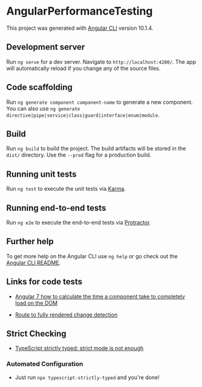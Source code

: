 # AngularPerformanceTesting

This project was generated with [Angular CLI](https://github.com/angular/angular-cli) version 10.1.4.

## Development server

Run `ng serve` for a dev server. Navigate to `http://localhost:4200/`. The app will automatically reload if you change any of the source files.

## Code scaffolding

Run `ng generate component component-name` to generate a new component. You can also use `ng generate directive|pipe|service|class|guard|interface|enum|module`.

## Build

Run `ng build` to build the project. The build artifacts will be stored in the `dist/` directory. Use the `--prod` flag for a production build.

## Running unit tests

Run `ng test` to execute the unit tests via [Karma](https://karma-runner.github.io).

## Running end-to-end tests

Run `ng e2e` to execute the end-to-end tests via [Protractor](http://www.protractortest.org/).

## Further help

To get more help on the Angular CLI use `ng help` or go check out the [Angular CLI README](https://github.com/angular/angular-cli/blob/master/README.md).

## Links for code tests

- [Angular 7 how to calculate the time a component take to completely load on the DOM](https://stackoverflow.com/questions/53762813/angular-7-how-to-calculate-the-time-a-component-take-to-completely-load-on-the-d)

- [Route to fully rendered change detection](https://dev.to/herodevs/route-fully-rendered-detection-in-angular-2nh4)

## Strict Checking

- [TypeScript strictly typed: strict mode is not enough](https://medium.com/@cyrilletuzi/typescript-strictly-typed-strict-mode-is-not-enough-40df698e2deb)

### Automated Configuration

- Just run `npx typescript-strictly-typed` and you're done!
